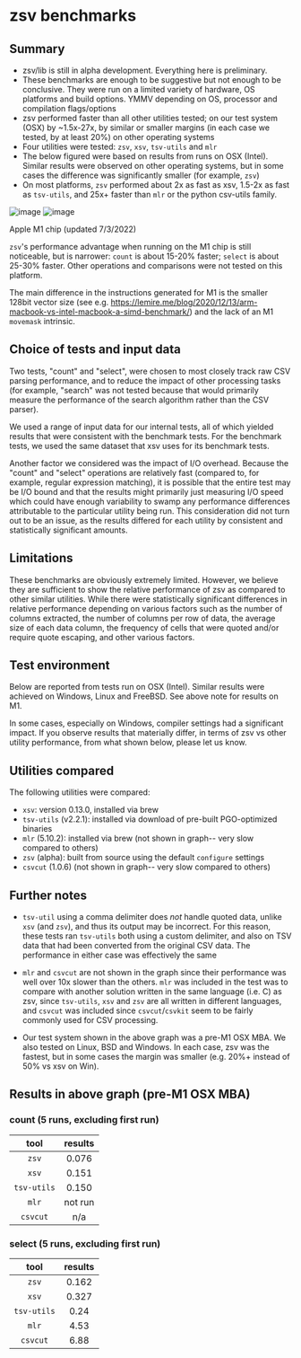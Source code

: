 # zsv benchmarks

## Summary

- zsv/lib is still in alpha development. Everything here is preliminary.
- These benchmarks are enough to be suggestive but not enough to be conclusive.
  They were run on a limited variety of hardware, OS platforms and build
  options. YMMV depending on OS, processor and compilation flags/options
- zsv performed faster than all other utilities tested; on our test system (OSX)
  by ~1.5x-27x, by similar or smaller margins (in each case we tested, by at
  least 20%) on other operating systems
- Four utilities were tested: `zsv`, `xsv`, `tsv-utils` and `mlr`
- The below figured were based on results from runs on OSX (Intel). Similar
  results were observed on other operating systems, but in some cases the
  difference was significantly smaller (for example, `zsv`)
- On most platforms, `zsv` performed about 2x as fast as xsv, 1.5-2x as fast as
  `tsv-utils`, and 25x+ faster than `mlr` or the python csv-utils family.

![image](https://user-images.githubusercontent.com/26302468/146497899-48174114-3b18-49b0-97da-35754ab56e48.png)
![image](https://user-images.githubusercontent.com/26302468/146498211-afc77ce6-4229-4599-bf33-81bf00c725a8.png)

Apple M1 chip (updated 7/3/2022)

`zsv`'s performance advantage when running on the M1 chip is still noticeable,
but is narrower: `count` is about 15-20% faster; `select` is about 25-30%
faster. Other operations and comparisons were not tested on this platform.

The main difference in the instructions generated for M1 is the smaller 128bit
vector size (see e.g.
<https://lemire.me/blog/2020/12/13/arm-macbook-vs-intel-macbook-a-simd-benchmark/>)
and the lack of an M1 `movemask` intrinsic.

## Choice of tests and input data

Two tests, "count" and "select", were chosen to most closely track raw CSV
parsing performance, and to reduce the impact of other processing tasks (for
example, "search" was not tested because that would primarily measure the
performance of the search algorithm rather than the CSV parser).

We used a range of input data for our internal tests, all of which yielded
results that were consistent with the benchmark tests. For the benchmark tests,
we used the same dataset that xsv uses for its benchmark tests.

Another factor we considered was the impact of I/O overhead. Because the "count"
and "select" operations are relatively fast (compared to, for example, regular
expression matching), it is possible that the entire test may be I/O bound and
that the results might primarily just measuring I/O speed which could have
enough variability to swamp any performance differences attributable to the
particular utility being run. This consideration did not turn out to be an
issue, as the results differed for each utility by consistent and statistically
significant amounts.

## Limitations

These benchmarks are obviously extremely limited. However, we believe they are
sufficient to show the relative performance of zsv as compared to other similar
utilities. While there were statistically significant differences in relative
performance depending on various factors such as the number of columns
extracted, the number of columns per row of data, the average size of each data
column, the frequency of cells that were quoted and/or require quote escaping,
and other various factors.

## Test environment

Below are reported from tests run on OSX (Intel). Similar results were achieved
on Windows, Linux and FreeBSD. See above note for results on M1.

In some cases, especially on Windows, compiler settings had a significant
impact. If you observe results that materially differ, in terms of zsv vs other
utility performance, from what shown below, please let us know.

## Utilities compared

The following utilities were compared:

- `xsv`: version 0.13.0, installed via brew
- `tsv-utils` (v2.2.1): installed via download of pre-built PGO-optimized binaries
- `mlr` (5.10.2): installed via brew (not shown in graph-- very slow compared to others)
- `zsv` (alpha): built from source using the default `configure` settings
- `csvcut` (1.0.6) (not shown in graph-- very slow compared to others)

## Further notes

- `tsv-util` using a comma delimiter does *not* handle quoted data, unlike `xsv`
  (and `zsv`), and thus its output may be incorrect. For this reason, these
  tests ran `tsv-utils` both using a custom delimiter, and also on TSV data that
  had been converted from the original CSV data. The performance in either case
  was effectively the same

- `mlr` and `csvcut` are not shown in the graph since their performance was well
  over 10x slower than the others. `mlr` was included in the test was to compare
  with another solution written in the same language (i.e. C) as zsv, since
  `tsv-utils`, `xsv` and `zsv` are all written in different languages, and
  `csvcut` was included since `csvcut`/`csvkit` seem to be fairly commonly used
  for CSV processing.

- Our test system shown in the above graph was a pre-M1 OSX MBA. We also tested
  on Linux, BSD and Windows. In each case, zsv was the fastest, but in some
  cases the margin was smaller (e.g. 20%+ instead of 50% vs xsv on Win).

## Results in above graph (pre-M1 OSX MBA)

### count (5 runs, excluding first run)

|    tool     | results |
| :---------: | :-----: |
|    `zsv`    |  0.076  |
|    `xsv`    |  0.151  |
| `tsv-utils` |  0.150  |
|    `mlr`    | not run |
|  `csvcut`   |   n/a   |

### select (5 runs, excluding first run)

|    tool     | results |
| :---------: | :-----: |
|    `zsv`    |  0.162  |
|    `xsv`    |  0.327  |
| `tsv-utils` |  0.24   |
|    `mlr`    |  4.53   |
|  `csvcut`   |  6.88   |
